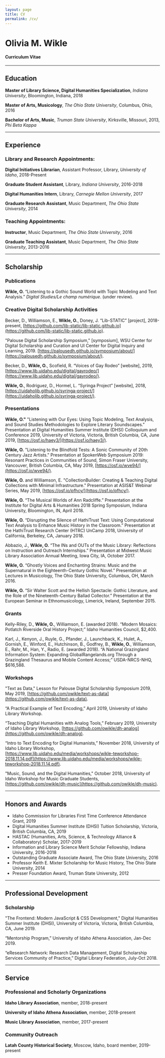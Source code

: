 ```yaml
---
layout: page
title: CV
permalink: /cv/
---
```


# Olivia M. Wikle

#### Curriculum Vitae

---

## Education

**Master of Library Science, Digital Humanities Specialization**, *Indiana University*, Bloomington, Indiana, 2018

**Master of Arts, Musicology**, *The Ohio State University*, Columbus, Ohio, 2016

**Bachelor of Arts, Music**, *Truman State University*, Kirksville, Missouri, 2013, *Phi Beta Kappa*

---

## Experience

### Library and Research Appointments:

**Digital Initiatives Librarian**, Assistant Professor, Library, *University of Idaho*, 2018-Present

**Graduate Student Assistant**, Library, *Indiana University*, 2016-2018

**Digital Humanities Intern**, Library, *Carnegie Mellon University*, 2017

**Graduate Research Assistant**, Music Department, *The Ohio State University*, 2014

### Teaching Appointments:

**Instructor**, Music Department, *The Ohio State University*, 2016

**Graduate Teaching Assistant**, Music Department, *The Ohio State University*, 2013-2016

---

## Scholarship

### Publications

**Wikle, O.** “Listening to a Gothic Sound World with Topic Modeling and Text Analysis.” *Digital Studies/Le champ numérique*. (under review).

### Creative Digital Scholarship Activities

Becker, D., Williamson, E., **Wikle, O.**, Doney, J. “Lib-STATIC” [project], 2018-present, [https://github.com/lib-static/lib-static.github.io](https://github.com/lib-static/lib-static.github.io).

"Palouse Digital Scholarship Symposium," [symposium], WSU Center for Digital Scholarship and Curation and UI Center for Digital Inquiry and Learning, 2019. [https://palousedh.github.io/symposium/about/](https://palousedh.github.io/symposium/about/). 

Becker, D., **Wikle, O.**, Scofield, R. “Voices of Gay Rodeo” [website], 2019, [https://www.lib.uidaho.edu/digital/gayrodeo/](https://www.lib.uidaho.edu/digital/gayrodeo/).

**Wikle, O.**, Rodriguez, D., Hormel, L. “Syringa Project” [website], 2018, [https://uidaholib.github.io/syringa-project/](https://uidaholib.github.io/syringa-project/).
 
### Presentations

**Wikle, O."** "Listening with Our Eyes: Using Topic Modeling, Text Analysis, and Sound Studies Methodologies to Explore Literary Soundscapes." Presentation at Digital Humanities Summer Institute (DHSI) Colloquium and Conference 2019, University of Victoria, Victoria, British Columbia, CA, June 2019, [https://osf.io/haey3/](https://osf.io/haey3/). 

**Wikle, O.** "Listening to the Blindfold Tests: A Sonic Community of 20th Century Jazz Artists." Presentation at SpokenWeb Symposium 2019: Resonant Practices in Communities of Sound, Simon Fraser University, Vancouver, British Columbia, CA, May 2019, [https://osf.io/wve94/](https://osf.io/wve94/).

**Wikle, O.** and Williamson, E. "CollectionBuilder: Creating & Teaching Digital Collections with Minimal Infrastructure." Presentation at ASIS&T Webinar Series, May 2019, [https://osf.io/pfhcy/](https://osf.io/pfhcy/). 

**Wikle, O.** “The Musical Worlds of Ann Radcliffe.” Presentation at the Institute for Digital Arts & Humanities 2018 Spring Symposium, Indiana University, Bloomington, IN, April 2018.

**Wikle, O.** “Disrupting the Silence of HathiTrust Text: Using Computational Text Analysis to Enhance Music History in the Classroom.” Presentation at the HathiTrust Research Center (HTRC) UnCamp 2018, University of California, Berkeley, CA, January 2018.

Abbazio, J., **Wikle, O.** “The INs and OUTs of the Music Library: Reflections on Instruction and Outreach Internships.” Presentation at Midwest Music Library Association Annual Meeting, Iowa City, IA, October 2017.

**Wikle, O.** “Ghostly Voices and Enchanting Strains: Music and the Supernatural in the Eighteenth-Century Gothic Novel.” Presentation at Lectures in Musicology, The Ohio State University, Columbus, OH, March 2016.

**Wikle, O.** “Sir Walter Scott and the Hellish Spectacle: Gothic Literature, and the Role of the Nineteenth-Century Ballad Collector.” Presentation at the European Seminar in Ethnomusicology, Limerick, Ireland, September 2015.

### Grants

Kelly-Riley, D., **Wikle, O.**, Williamson, E. (awarded 2018). “Modern Mosaics: Potlatch Riverside Oral History Project;” Idaho Humanities Council, $2,400.

Karl, J., Kenyon, J., Ruyle, G., Pfander, J., Launchback, K., Hulet, A., Gornish, E., Winford, E., Hutchinson, B., Godfrey, B., **Wikle, O.**, Williamson, E., Rahr, M., Han, Y., Radio, E. (awarded 2018). “A National Grazingland Information System: Expanding GlobalRangelands.org Through a Grazingland Thesaurus and Mobile Content Access;” USDA-NRCS-NHQ, $616,588. 

### Workshops

"Text as Data," Lesson for Palouse Digital Scholarship Symposium 2019, May 2019, [https://github.com/owikle/text-as-data](https://github.com/owikle/text-as-data).

“A Practical Example of Text Encoding,” April 2019, University of Idaho Library Workshop.

“Teaching Digital Humanities with Analog Tools,” February 2019, University of Idaho Library Workshop, [https://github.com/owikle/dh-analog](https://github.com/owikle/dh-analog).

“Intro to Text Encoding for Digital Humanists,” November 2018, University of Idaho Library Workshop, [https://www.lib.uidaho.edu/media/workshops/wikle-teworkshop-2018.11.14.pdf](https://www.lib.uidaho.edu/media/workshops/wikle-teworkshop-2018.11.14.pdf).

"Music, Sound, and the Digital Humanities," October 2018, University of Idaho Workshop for Music Graduate Students, [https://github.com/owikle/dh-music](https://github.com/owikle/dh-music).

---

## Honors and Awards

- Idaho Commission for Libraries First Time Conference Attendance Grant, 2019
- Digital Humanities Summer Institute (DHSI) Tuition Scholarship, Victoria, British Columbia, CA, 2019
- HASTAC (Humanities, Arts, Science, & Technology Alliance & Collaboratory) Scholar, 2017-2019
- Information and Library Science Merit Scholar Fellowship, Indiana University, 2016-2018
- Outstanding Graduate Associate Award, The Ohio State University, 2016
- Professor Keith E. Mixter Scholarship for Music History, The Ohio State University, 2014
- Presser Foundation Award, Truman State University, 2012

---

## Professional Development

### Scholarship

"The Frontend: Modern JavaScript & CSS Development," Digital Humanities Summer Institute (DHSI), University of Victoria, Victoria, British Columbia, CA, June 2019.

“Mentorship Program,” University of Idaho Athena Association, Jan-Dec 2019.

“eResearch Network: Research Data Management, Digital Scholarship Services Community of Practice,” Digital Library Federation, July-Oct 2018.

---

## Service

### Professional and Scholarly Organizations

**Idaho Library Association**, member, 2018-present

**University of Idaho Athena Association**, member, 2018-present

**Music Library Association**, member, 2017-present

### Community Outreach

**Latah County Historical Society**, Moscow, Idaho, board member, 2019-present  
